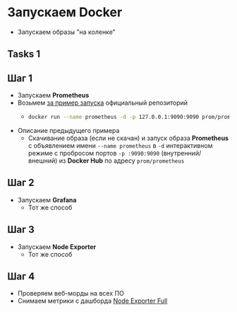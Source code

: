 # Запускаем Docker 
- Запускаем образы "на коленке"

## Tasks 1

## Шаг 1
- Запускаем **Prometheus**
- Возьмем [за пример запуска](https://github.com/prometheus/prometheus) официальный репозиторий
    - ```bash
      docker run --name prometheus -d -p 127.0.0.1:9090:9090 prom/prometheus
      ```
- Описание предыдущего примера
    - Скачивание образа (если не скачан) и запуск образа **Prometheus** с объявлением имени `--name prometheus` в `-d` интерактивном режиме с пробросом портов `-p :9090:9090` (внутренний/внешний) из **Docker Hub** по адресу `prom/prometheus`

## Шаг 2
- Запускаем **Grafana**
    - Тот же способ 

## Шаг 3
- Запускаем **Node Exporter**
    - Тот же способ 

## Шаг 4
- Проверяем веб-морды на всех ПО
- Снимаем метрики с дашборда [Node Exporter Full](https://grafana.com/grafana/dashboards/1860-node-exporter-full/)
